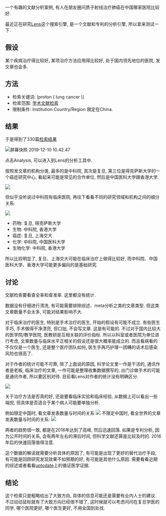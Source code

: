 <!--
.. title: 文献分析一则: 查文献找医院
.. slug: paper_analysis
.. date: 2019-12-10 10:00 UTC+08:00
.. tags: 
.. category: 
.. link:
.. description:
.. type: text
-->

一个有趣的文献分析案例, 有人在朋友圈问质子射线治疗肺癌在中国哪家医院比较好. 

最近正在研究[Lens](http://lens.org)这个搜索引擎, 是一个文献和专利的分析引擎, 所以拿来测试一下. 

<!-- TEASER_END -->

## 假设

某个疾病治疗得比较好, 某项治疗方法应用得比较好, 处于国内领先地位的医院, 发文章也会多. 

## 方法

* 检索关键词: (proton ( lung cancer ))
* 检索范围: [学术文献检索](https://www.lens.org/lens/new-search?type=SCHOLAR)
* 限制条件: Institution Country/Region 限定在China.

## 结果

于是得到了330篇[检索结果](https://link.lens.org/ips07WpBLog)

![屏幕快照 2019-12-10 10.42.47](https://i.loli.net/2019/12/10/iIr9n6aGdyCROBz.png)

点击Analysis, 可以进入到Lens的分析工具中. 

按照发文章的机构分类, 最多的是中科院, 其次是复旦, 第三位是得克萨斯大学的一个癌症研究中心, 看起来可能是常见的合作单位, 然后是中国医科大学跟香港大学. 

![](https://i.loli.net/2019/12/10/ykEneFPJVQgMY1j.png)

但似乎没听说过中科院有临床医院, 再往下看看不同的研究领域和机构之间的细分关系. 

![](https://i.loli.net/2019/12/10/qrj3XonNp6ksVFI.png)

* 药物: 复旦, 得克萨斯大学
* 生物: 中科院, 香港大学
* 癌症: 复旦, 上海交大
* 化学: 中科院, 中国医科大学
* 生物化学: 中科院, 香港大学

所以比较明显了, 复旦、上海交大可能在临床治疗上做得比较好, 而中科院、中国医科大学、香港大学可能更多偏向的是基础研究. 

## 讨论

文献检索要看查全率和查准率. 这里都没有统计. 

数据没有仔细进行清洗, 有可能需要排除综述、meta分析之类的文章类型. 但这类文章数量不会太多, 可能对结果影响不大. 

对于临床治疗的医生, 特别是手术治疗的医生, 开始的假设有可能不成立. 有些医生手巧, 手术做得干净漂亮, 但口拙, 不会写文章. 这是有可能的. 不过对于国内比较大的医学院/教学医院, 医教研是互相关联的评价指标. 所以以科室或者医院为单位进行考虑, 文章数量与临床水平正相关的假设还是很大概率能成立的. 而且看病看的不仅仅是一个医生, 还是整个医疗团队如何, 医生手再巧护理一团糟的话术后感染风险也很高了. 

对于作者的统计可能不可靠, 除了上面说的原因, 科学论文里一作是干活的, 通讯作者是老板, 临床治疗的文章, 一作可能是整理收集数据撰写的, 出门诊做手术的可能是通讯作者, 所以要区别对待. 目前看Lens对作者的统计没有明确区分. 

![](https://i.loli.net/2019/12/10/S6RuaOoC7jYMtZf.png)

关于治疗方法是否真的好, 还是要看临床实验和临床经验, 从数据上可以看出一些端倪, 但具体是否适合于某个病人可能要单独分析.

例如限定中国时, 看文章发表数量与时间的关系
![](https://i.loli.net/2019/12/10/NPfIJqjh5CToVvp.png)
不限定中国时, 看全世界的文章发表数量与时间的关系:
![](https://i.loli.net/2019/12/10/zTJDd654oL7aAX3.png)

两者的趋势很一致, 都是在2016年达到了高峰, 然后迅速回落. 如果是专利分析, 因为公开时间的关系, 会有两年左右的滞后时间, 但科学文献还算是比较及时的. 2016年后的快速回落值得注意. 

这个数据的解读就需要分析具体的原因了, 有可能是出现了更好的替代治疗手段, 有可能是回顾研究发现效果不如预期的好, 有可能是其他什么原因. 需要看看近期的综述或者看看[uptodate](https://www.uptodate.com)上的循证医学证据. 

## 结论

这个检索只是粗略给出了大致方向, 具体的信息可能还是需要有业内人士的建议. 不过动动鼠标就有了大致方向已经很不错了, 这时候就可以考虑问问在复旦学医的同学, 哪个医院更好, 哪个医生更好, 不用全国到处找. 
